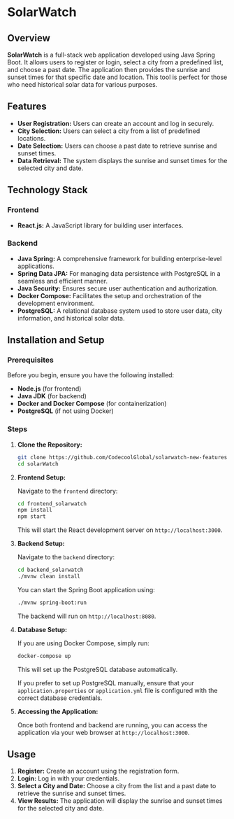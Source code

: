 # SolarWatch

## Overview

**SolarWatch** is a full-stack web application developed using Java Spring Boot. It allows users to register or login, select a city from a predefined list, and choose a
past date. The application then provides the sunrise and sunset times for that specific date and location. This tool is
perfect for those who need historical solar data for various purposes.

## Features

- **User Registration:** Users can create an account and log in securely.
- **City Selection:** Users can select a city from a list of predefined locations.
- **Date Selection:** Users can choose a past date to retrieve sunrise and sunset times.
- **Data Retrieval:** The system displays the sunrise and sunset times for the selected city and date.

## Technology Stack

### Frontend

- **React.js:** A JavaScript library for building user interfaces.

### Backend

- **Java Spring:** A comprehensive framework for building enterprise-level applications.
- **Spring Data JPA:** For managing data persistence with PostgreSQL in a seamless and efficient manner.
- **Java Security:** Ensures secure user authentication and authorization.
- **Docker Compose:** Facilitates the setup and orchestration of the development environment.
- **PostgreSQL:** A relational database system used to store user data, city information, and historical solar data.

## Installation and Setup

### Prerequisites

Before you begin, ensure you have the following installed:

- **Node.js** (for frontend)
- **Java JDK** (for backend)
- **Docker and Docker Compose** (for containerization)
- **PostgreSQL** (if not using Docker)

### Steps

1. **Clone the Repository:**

   ```bash
   git clone https://github.com/CodecoolGlobal/solarwatch-new-features-general-zsbrigi
   cd solarWatch
   ```

2. **Frontend Setup:**

   Navigate to the `frontend` directory:

   ```bash
   cd frontend_solarwatch
   npm install
   npm start
   ```

   This will start the React development server on `http://localhost:3000`.

3. **Backend Setup:**

   Navigate to the `backend` directory:

   ```bash
   cd backend_solarwatch
   ./mvnw clean install
   ```

   You can start the Spring Boot application using:

   ```bash
   ./mvnw spring-boot:run
   ```

   The backend will run on `http://localhost:8080`.

4. **Database Setup:**

   If you are using Docker Compose, simply run:

   ```bash
   docker-compose up
   ```

   This will set up the PostgreSQL database automatically.

   If you prefer to set up PostgreSQL manually, ensure that your `application.properties` or `application.yml` file is
   configured with the correct database credentials.

5. **Accessing the Application:**

   Once both frontend and backend are running, you can access the application via your web browser
   at `http://localhost:3000`.

## Usage

1. **Register:** Create an account using the registration form.
2. **Login:** Log in with your credentials.
3. **Select a City and Date:** Choose a city from the list and a past date to retrieve the sunrise and sunset times.
4. **View Results:** The application will display the sunrise and sunset times for the selected city and date.
